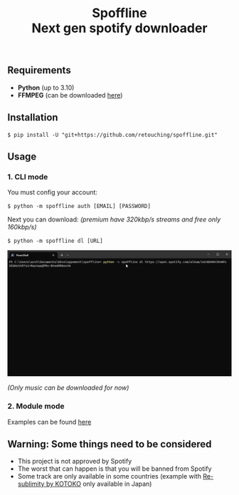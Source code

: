 <div>
    <h1 align="center">Spoffline<br>Next gen spotify downloader</h1>
</div>

<br>

<h2>Requirements</h2>

- **Python** (up to 3.10)
- **FFMPEG** (can be downloaded [here](https://github.com/BtbN/FFmpeg-Builds/releases))

<h2>Installation</h2>

```shell
$ pip install -U "git+https://github.com/retouching/spoffline.git"
```

<h2>Usage</h2>

<h3>1. CLI mode</h3>

You must config your account:

```shell
$ python -m spoffline auth [EMAIL] [PASSWORD]
```

Next you can download: *(premium have 320kbp/s streams and free only 160kbp/s)*

```shell
$ python -m spoffline dl [URL]
```

<img src="./.github/assets/album.gif">

*(Only music can be downloaded for now)*

<h3>2. Module mode</h3>

Examples can be found [here](./examples)

<h2>Warning: Some things need to be considered</h2>

 - This project is not approved by Spotify
 - The worst that can happen is that you will be banned from Spotify
 - Some track are only available in some countries (example with [Re-sublimity by KOTOKO](https://open.spotify.com/track/5ZBVGPIBgqjfJmzsd0IyP7) only available in Japan)
